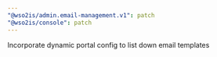 ```yaml
---
"@wso2is/admin.email-management.v1": patch
"@wso2is/console": patch
---
```


Incorporate dynamic portal config to list down email templates
